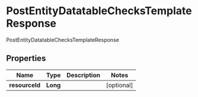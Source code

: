 

# PostEntityDatatableChecksTemplateResponse

PostEntityDatatableChecksTemplateResponse
## Properties

Name | Type | Description | Notes
------------ | ------------- | ------------- | -------------
**resourceId** | **Long** |  |  [optional]



